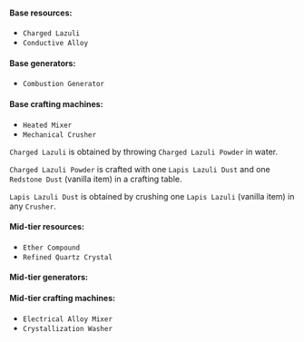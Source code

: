 <h4>Base resources:</h4>

   - `Charged Lazuli` 
   - `Conductive Alloy`


<h4>Base generators:</h4>

   - `Combustion Generator`

<h4>Base crafting machines:</h4>

   - `Heated Mixer`
   - `Mechanical Crusher`

`Charged Lazuli` is obtained by throwing `Charged Lazuli Powder` in water.

`Charged Lazuli Powder` is crafted with one `Lapis Lazuli Dust` and one `Redstone Dust` (vanilla item) in a crafting table.

`Lapis Lazuli Dust` is obtained by crushing one `Lapis Lazuli` (vanilla item) in any `Crusher`.

<h4>Mid-tier resources:</h4>

   - `Ether Compound`
   - `Refined Quartz Crystal`
    
<h4>Mid-tier generators:</h4>
 

<h4>Mid-tier crafting machines:</h4>

   - `Electrical Alloy Mixer`
   - `Crystallization Washer`
